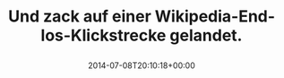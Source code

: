 ---
retweeted: false
source: <a href="http://twitter.com" rel="nofollow">Twitter Web Client</a>
entities:
  hashtags: []
  symbols: []
  user_mentions: []
  urls:
  - url: https://t.co/6BOGoSQV1U
    expanded_url: https://de.wikipedia.org/wiki/Dezimalzeit
    display_url: de.wikipedia.org/wiki/Dezimalze…
    indices:
    - '61'
    - '84'
display_text_range:
- '0'
- '84'
favorite_count: '0'
id_str: '486603201064747008'
truncated: false
retweet_count: '0'
id: '486603201064747008'
possibly_sensitive: false
created_at: Tue Jul 08 20:10:18 +0000 2014
favorited: false
full_text: Und *zack* auf einer Wikipedia-Endlos-Klickstrecke gelandet.
lang: de
quote_url: https://de.wikipedia.org/wiki/Dezimalzeit
tags:
- pesos/twitter
date: '2014-07-08T20:10:18+00:00'
src: https://twitter.com/bascht/status/486603201064747008
original_url: https://twitter.com/bascht/status/486603201064747008
type: twitter_tweet
text: Und *zack* auf einer Wikipedia-Endlos-Klickstrecke gelandet.
title: 'Und zack auf einer Wikipedia-Endlos-Klickstrecke gelandet.

  '

---